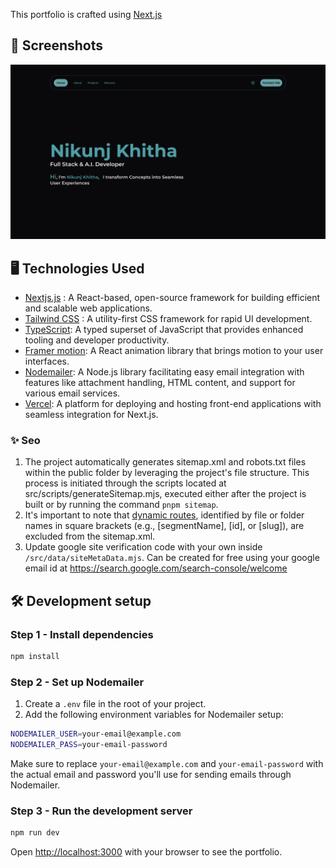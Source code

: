 This portfolio is crafted using [Next.js](https://nextjs.org/)

## 📸 Screenshots

![Homepage Screenshot](public/static/home.png)

## 🖥️ Technologies Used

- [Nextjs.js](https://nextjs.org/) : A React-based, open-source framework for building efficient and scalable web applications.
- [Tailwind CSS](https://tailwindcss.com) : A utility-first CSS framework for rapid UI development.
- [TypeScript](https://www.typescriptlang.org): A typed superset of JavaScript that provides enhanced tooling and developer productivity.
- [Framer motion](https://www.framer.com/motion/): A React animation library that brings motion to your user interfaces.
- [Nodemailer](https://nodemailer.com/): A Node.js library facilitating easy email integration with features like attachment handling, HTML content, and support for various email services.
- [Vercel](https://vercel.com/): A platform for deploying and hosting front-end applications with seamless integration for Next.js.

### ✨ Seo

1. The project automatically generates sitemap.xml and robots.txt files within the public folder by leveraging the project's file structure. This process is initiated through the scripts located at src/scripts/generateSitemap.mjs, executed either after the project is built or by running the command `pnpm sitemap`.
2. It's important to note that [dynamic routes](https://nextjs.org/docs/pages/building-your-application/routing/dynamic-routes), identified by file or folder names in square brackets (e.g., [segmentName], [id], or [slug]), are excluded from the sitemap.xml.
3. Update google site verification code with your own inside `/src/data/siteMetaData.mjs`. Can be created for free using your google email id at <https://search.google.com/search-console/welcome>

## 🛠️ Development setup

### Step 1 - Install dependencies

```bash
npm install
```

### Step 2 - Set up Nodemailer

1. Create a `.env` file in the root of your project.
2. Add the following environment variables for Nodemailer setup:

```bash
NODEMAILER_USER=your-email@example.com
NODEMAILER_PASS=your-email-password
```

Make sure to replace `your-email@example.com` and `your-email-password` with the actual email and password you'll use for sending emails through Nodemailer.

### Step 3 - Run the development server

```bash
npm run dev
```

Open [http://localhost:3000](http://localhost:3000) with your browser to see the portfolio.